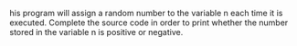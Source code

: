 his program will assign a random number to the variable n each time it is executed. Complete the source code in order to print whether the number stored in the variable n is positive or negative.
